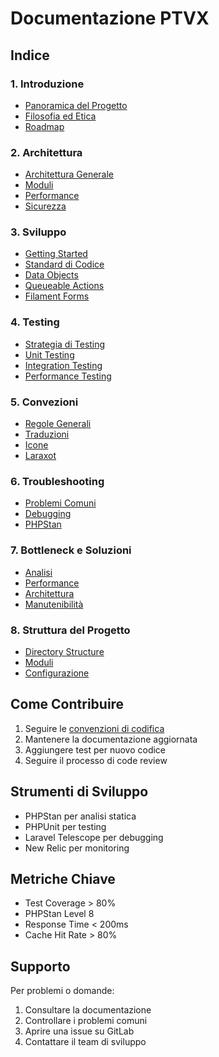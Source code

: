 # Documentazione PTVX

## Indice

### 1. Introduzione
- [Panoramica del Progetto](introduction/overview.md)
- [Filosofia ed Etica](introduction/philosophy_and_ethics.md)
- [Roadmap](introduction/project_roadmap.md)

### 2. Architettura
- [Architettura Generale](architecture/overview.md)
- [Moduli](architecture/modules.md)
- [Performance](architecture/performance.md)
- [Sicurezza](architecture/security.md)

### 3. Sviluppo
- [Getting Started](development/getting-started.md)
- [Standard di Codice](development/coding_standards.md)
- [Data Objects](development/data_objects.md)
- [Queueable Actions](development/queueable_actions.md)
- [Filament Forms](development/filament_forms.md)

### 4. Testing
- [Strategia di Testing](testing/strategy.md)
- [Unit Testing](testing/unit.md)
- [Integration Testing](testing/integration.md)
- [Performance Testing](testing/performance.md)

### 5. Convezioni
- [Regole Generali](conventions/general_rules.md)
- [Traduzioni](conventions/translations.md)
- [Icone](conventions/icons.md)
- [Laraxot](conventions/laraxot.md)

### 6. Troubleshooting
- [Problemi Comuni](troubleshooting/common_issues.md)
- [Debugging](troubleshooting/debugging.md)
- [PHPStan](troubleshooting/phpstan.md)

### 7. Bottleneck e Soluzioni
- [Analisi](bottlenecks/analysis.md)
- [Performance](bottlenecks/performance.md)
- [Architettura](bottlenecks/architecture.md)
- [Manutenibilità](bottlenecks/maintainability.md)

### 8. Struttura del Progetto
- [Directory Structure](structure/directory.md)
- [Moduli](structure/modules.md)
- [Configurazione](structure/configuration.md)

## Come Contribuire

1. Seguire le [convenzioni di codifica](conventions/general_rules.md)
2. Mantenere la documentazione aggiornata
3. Aggiungere test per nuovo codice
4. Seguire il processo di code review

## Strumenti di Sviluppo

- PHPStan per analisi statica
- PHPUnit per testing
- Laravel Telescope per debugging
- New Relic per monitoring

## Metriche Chiave

- Test Coverage > 80%
- PHPStan Level 8
- Response Time < 200ms
- Cache Hit Rate > 80%

## Supporto

Per problemi o domande:
1. Consultare la documentazione
2. Controllare i problemi comuni
3. Aprire una issue su GitLab
4. Contattare il team di sviluppo 